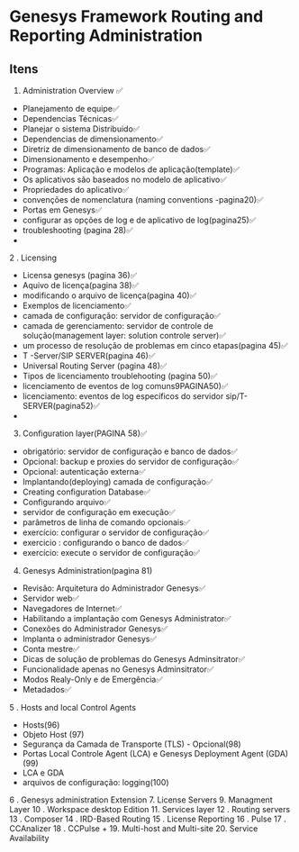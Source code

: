 # Genesys Framework Routing and Reporting Administration

## Itens 

1. Administration Overview ✅
- Planejamento de equipe✅
- Dependencias Técnicas✅
- Planejar o sistema Distribuido✅
- Dependencias de dimensionamento✅
- Diretriz de dimensionamento de banco de dados✅
- Dimensionamento e desempenho✅
- Programas: Aplicação e modelos de aplicação(template)✅
- Os aplicativos são baseados no modelo de aplicativo✅
- Propriedades do aplicativo✅
- convenções de nomenclatura (naming conventions -pagina20)✅
- Portas em Genesys✅
- configurar as opções de log e de aplicativo de log(pagina25)✅
- troubleshooting (pagina 28)✅
-
2 . Licensing
- Licensa genesys (pagina 36)✅
- Aquivo de licença(pagina 38)✅
-  modificando o arquivo de licença(pagina 40)✅
-  Exemplos de licenciamento✅
-  camada de configuração: servidor de configuração✅
-  camada de gerenciamento: servidor de controle de solução(management layer: solution controle server)✅
-   um processo de resolução de problemas em cinco etapas(pagina 45)✅
- T -Server/SIP SERVER(pagina 46)✅
- Universal Routing Server (pagina 48)✅
- Tipos de licenciamento troublehooting (pagina 50)✅
- licenciamento de eventos de log comuns9PAGINA50)✅
- licenciamento: eventos de log específicos do servidor sip/T-SERVER(pagina52)✅
-  
3. Configuration layer(PAGINA 58)✅
- obrigatório: servidor de configuração e banco de dados✅
- Opcional: backup e proxies do servidor de configuração✅
- Opcional: autenticação externa✅
- Implantando(deploying) camada de configuração✅
- Creating configuration Database✅
- Configurando arquivo✅
- servidor de configuração em execução✅
- parâmetros de linha de comando opcionais✅
- exercício: configurar o servidor de configuração✅
- exercicio : configurando o banco de dados✅
- exercício: execute o servidor de configuração✅
 
4. Genesys Administration(pagina 81)

- Revisão: Arquitetura do Administrador Genesys✅
- Servidor web✅
- Navegadores de Internet✅
- Habilitando a implantação com Genesys Administrator✅
- Conexões do Administrador Genesys✅
- Implanta o administrador Genesys✅
- Conta mestre✅
- Dicas de solução de problemas do Genesys Adminsitrator✅
- Funcionalidade apenas no Genesys Adminsitrator✅
- Modos Realy-Only e de Emergência✅
- Metadados✅

5 . Hosts and local Control Agents
- Hosts(96)
- Objeto Host (97)
- Segurança da Camada de Transporte (TLS) - Opcional(98)
- Portas Local Controle Agent (LCA) e Genesys Deployment Agent (GDA)(99)
- LCA e GDA
- arquivos de configuração: logging(100)

6 . Genesys administration Extension
7. License Servers
9. Managment Layer
10 . Workspace desktop Edition
11. Services layer
12 . Routing servers
13 . Composer
14 . IRD-Based Routing
15 . License Reporting
16 . Pulse
17 . CCAnalizer
18 . CCPulse +
19. Multi-host and Multi-site
20. Service Availability





